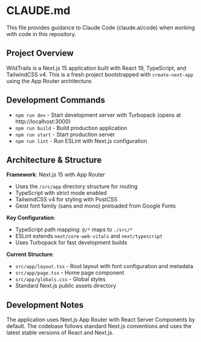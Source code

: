 # CLAUDE.md

This file provides guidance to Claude Code (claude.ai/code) when working with code in this repository.

## Project Overview

WildTrails is a Next.js 15 application built with React 19, TypeScript, and TailwindCSS v4. This is a fresh project bootstrapped with `create-next-app` using the App Router architecture.

## Development Commands

- `npm run dev` - Start development server with Turbopack (opens at http://localhost:3000)
- `npm run build` - Build production application
- `npm run start` - Start production server
- `npm run lint` - Run ESLint with Next.js configuration

## Architecture & Structure

**Framework**: Next.js 15 with App Router
- Uses the `/src/app` directory structure for routing
- TypeScript with strict mode enabled
- TailwindCSS v4 for styling with PostCSS
- Geist font family (sans and mono) preloaded from Google Fonts

**Key Configuration**:
- TypeScript path mapping: `@/*` maps to `./src/*`
- ESLint extends `next/core-web-vitals` and `next/typescript`
- Uses Turbopack for fast development builds

**Current Structure**:
- `src/app/layout.tsx` - Root layout with font configuration and metadata
- `src/app/page.tsx` - Home page component
- `src/app/globals.css` - Global styles
- Standard Next.js public assets directory

## Development Notes

The application uses Next.js App Router with React Server Components by default. The codebase follows standard Next.js conventions and uses the latest stable versions of React and Next.js.